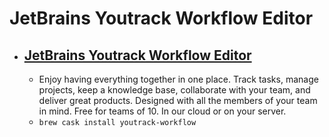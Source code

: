 # JetBrains Youtrack Workflow Editor
- [JetBrains Youtrack Workflow Editor](https://www.jetbrains.com/youtrack/download/get_youtrack.html#materials=workflow-editor)
  - 
  - Enjoy having everything together in one place. Track tasks, manage projects, keep a knowledge base, collaborate with your team, and deliver great products. Designed with all the members of your team in mind. Free for teams of 10. In our cloud or on your server.
  - `brew cask install youtrack-workflow`
